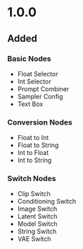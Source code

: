 # 1.0.0

## Added
### Basic Nodes
- Float Selector
- Int Selector
- Prompt Combiner
- Sampler Config
- Text Box

### Conversion Nodes
- Float to Int
- Float to String
- Int to Float
- Int to String

### Switch Nodes
- Clip Switch
- Conditioning Switch
- Image Switch
- Latent Switch
- Model Switch
- String Switch
- VAE Switch